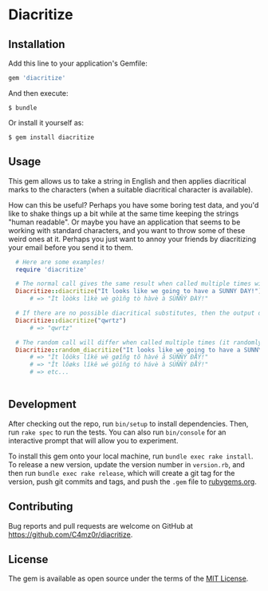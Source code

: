 # Diacritize

## Installation

Add this line to your application's Gemfile:

```ruby
gem 'diacritize'
```

And then execute:

    $ bundle

Or install it yourself as:

    $ gem install diacritize

## Usage

This gem allows us to take a string in English and then applies diacritical marks to the characters (when a suitable diacritical character is available).

How can this be useful?  Perhaps you have some boring test data, and you'd like to shake things up a bit while at the same time keeping the strings "human readable".  Or maybe you have an application that seems to be working with standard characters, and you want to throw some of these weird ones at it.  Perhaps you just want to annoy your friends by diacritizing your email before you send it to them.


```ruby
  # Here are some examples!
  require 'diacritize'

  # The normal call gives the same result when called multiple times with the same input:
  Diacritize::diacritize("It looks like we going to have a SUNNY DAY!")
      # => "Ìt lòòks lìkè wè gòìñg tò hàvè à SÙÑÑÝ ÐÀÝ!"

  # If there are no possible diacritical substitutes, then the output does not differ from the input:
  Diacritize::diacritize("qwrtz")
      # => "qwrtz"

  # The random call will differ when called multiple times (it randomly chooses a substitute when many are available for a given character):
  Diacritize::random_diacritize("It looks like we going to have a SUNNY DAY!")
      # => "Ìt lôöks lîkë wë gøîñg tõ hàvé å SÜÑÑÝ ÐÅÝ!"
      # => "Ît lõøks lîkê wé göîñg tó hávè à SÚÑÑÝ ÐÅÝ!"
      # => etc...
 
```

## Development

After checking out the repo, run `bin/setup` to install dependencies. Then, run `rake spec` to run the tests. You can also run `bin/console` for an interactive prompt that will allow you to experiment.

To install this gem onto your local machine, run `bundle exec rake install`. To release a new version, update the version number in `version.rb`, and then run `bundle exec rake release`, which will create a git tag for the version, push git commits and tags, and push the `.gem` file to [rubygems.org](https://rubygems.org).

## Contributing

Bug reports and pull requests are welcome on GitHub at https://github.com/C4mz0r/diacritize.


## License

The gem is available as open source under the terms of the [MIT License](http://opensource.org/licenses/MIT).

